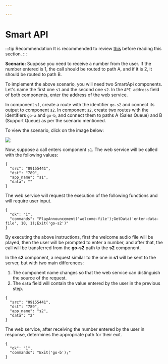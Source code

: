 ```yaml
---

---
```

# Smart API

:::tip Recommendation
It is recommended to review [this](/developers/SimotelWebhooks/DialplanApiComponents/smart_api) before reading this section.
:::

**Scenario:** Suppose you need to receive a number from the user. If the number entered is 1, the call should be routed to path A, and if it is 2, it should be routed to path B.

To implement the above scenario, you will need two SmartApi components. Let's name the first one `s1` and the second one `s2`. In the `API address` field of both components, enter the address of the web service. 

In component `s1`, create a route with the identifier `go-s2` and connect its output to component `s2`. In component `s2`, create two routes with the identifiers `go-a` and `go-b`, and connect them to paths A (Sales Queue) and B (Support Queue) as per the scenario mentioned.

To view the scenario, click on the image below:

<a href='https://dialplan.mysup.ir/live/plan/fdckb8z6kula9q4o3jyug872z3otnhgmdco6w0gzawg7cte78a' target='_blank'><img src='https://dialplan.mysup.ir/live/thumb/fdckb8z6kula9q4o3jyug872z3otnhgmdco6w0gzawg7cte78a/plan.png' /></a>

Now, suppose a call enters component `s1`. The web service will be called with the following values:

```shell
{
  "src": "09155441",
  "dst": "789",
  "app_name": "s1",
  "data": ""
}
```

The web service will request the execution of the following functions and will require user input.

```shell
{
  "ok": "1",
  "commands": "PlayAnnouncement('welcome-file');GetData('enter-data-file', 10, 1);Exit('go-s2')"
}
```

By executing the above instructions, first the welcome audio file will be played, then the user will be prompted to enter a number, and after that, the call will be transferred from the **go-s2** path to the **s2** component.

In the **s2** component, a request similar to the one in **s1** will be sent to the server, but with two main differences:  
1. The component name changes so that the web service can distinguish the source of the request.  
2. The `data` field will contain the value entered by the user in the previous step.

```shell
{
  "src": "09155441",
  "dst": "789",
  "app_name": "s2",
  "data": "2"
}
```

The web service, after receiving the number entered by the user in response, determines the appropriate path for their exit.

```shell
{
  "ok": "1",
  "commands": "Exit('go-b');"
}
```